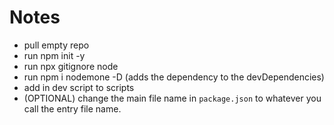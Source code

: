 # Notes

- pull empty repo
- run npm init -y
- run npx gitignore node
- run npm i nodemone -D (adds the dependency to the devDependencies)
- add in dev script to scripts
- (OPTIONAL) change the main file name in `package.json` to whatever you call the entry file name.